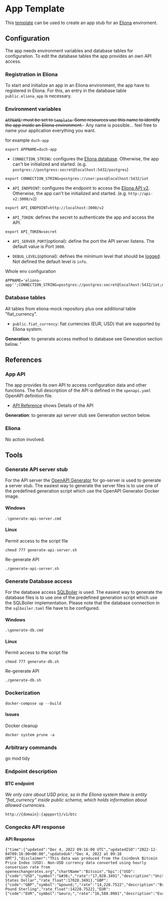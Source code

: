 # App Template
This [template](https://docs.github.com/en/repositories/creating-and-managing-repositories/creating-a-repository-from-a-template) can be used to create an app stub for an [Eliona](https://www.eliona.io/) enviroment.


## Configuration

The app needs environment variables and database tables for configuration. To edit the database tables the app provides an own API access.


### Registration in Eliona ###

To start and initialize an app in an Eliona environment, the app have to registered in Eliona. For this, an entry in the database table `public.eliona_app` is necessary.


### Environment variables

~~`APPNAME`: must be set to `template`. Some resources use this name to identify the app inside an Eliona environment.~~-
Any name is possible... feel free to name your application everything you want.

for example `duch-app`


```
export APPNAME=duch-app
```

- `CONNECTION_STRING`: configures the [Eliona database](https://github.com/eliona-smart-building-assistant/go-eliona/tree/main/db). Otherwise, the app can't be initialized and started. (e.g. `postgres://postgress:secret@localhost:5432/postgres`)

```
export CONNECTION_STRING=postgres://user:pass@localhost:5432/iot
```

- `API_ENDPOINT`:  configures the endpoint to access the [Eliona API v2](https://github.com/eliona-smart-building-assistant/eliona-api). Otherwise, the app can't be initialized and started. (e.g. `http://api-v2:3000/v2`)

```
export API_ENDPOINT=http://localhost:3000/v2
```

- `API_TOKEN`: defines the secret to authenticate the app and access the API.

```
export API_TOKEN=secret
```

- `API_SERVER_PORT`(optional): define the port the API server listens. The default value is Port `3000`.

- `DEBUG_LEVEL`(optional): defines the minimum level that should be [logged](https://github.com/eliona-smart-building-assistant/go-eliona/tree/main/log). Not defined the default level is `info`.


Whole env configuration
```
APPNAME='eliona-app'';CONNECTION_STRING=postgres://postgres:secret@localhost:5432/iot;API_SERVER_PORT=2999;API_ENDPOINT=http://127.0.0.1:3000/v2;API_TOKEN=secret;DEBUG_LEVEL=debug
```

### Database tables ###

All tables from eliona-mock repository plus one additional table "fiat_currency".

- `public.fiat_currency`: fiat currencies (EUR, USD) that are supported by Eliona system.

**Generation**: to generate access method to database see Generation section below.
'
## References

### App API ###

The app provides its own API to access configuration data and other functions. The full description of the API is defined in the `openapi.yaml` OpenAPI definition file.

- [API Reference](https://eliona-smart-building-assistant.github.io/open-api-docs/?https://raw.githubusercontent.com/eliona-smart-building-assistant/app-template/develop/openapi.yaml) shows Details of the API

**Generation**: to generate api server stub see Generation section below.


### Eliona ###

No action involved.

## Tools

### Generate API server stub ###

For the API server the [OpenAPI Generator](https://openapi-generator.tech/docs/generators/openapi-yaml) for go-server is used to generate a server stub. The easiest way to generate the server files is to use one of the predefined generation script which use the OpenAPI Generator Docker image.

#### Windows
```
.\generate-api-server.cmd
```

#### Linux

Permit access to the script file

```
chmod 777 generate-api-server.sh
```

Re-generate API

```
./generate-api-server.sh
```


### Generate Database access ###

For the database access [SQLBoiler](https://github.com/volatiletech/sqlboiler) is used. The easiest way to generate the database files is to use one of the predefined generation script which use the SQLBoiler implementation. Please note that the database connection in the `sqlboiler.toml` file have to be configured.


#### Windows
```
.\generate-db.cmd
```

#### Linux

Permit access to the script file

```
chmod 777 generate-db.sh
```

Re-generate API

```
./generate-db.sh
```

### Dockerization

```
docker-compose up --build
```

#### Issues

Docker cleanup
```
docker system prune -a
```

### Arbitrary commands

go mod tidy

### Endpoint description

#### BTC endpoint

<i>We only care about USD price, so in the Eliona system there is entity "fiat_currency" inside public schema, which holds information about allowed currencies.</i>


```
http://{domain}:{appport}/v1/btc
```

### Congecko API response

#### API Response

```
{"time":{"updated":"Dec 4, 2022 09:16:00 UTC","updatedISO":"2022-12-04T09:16:00+00:00","updateduk":"Dec 4, 2022 at 09:16 GMT"},"disclaimer":"This data was produced from the CoinDesk Bitcoin Price Index (USD). Non-USD currency data converted using hourly conversion rate from openexchangerates.org","chartName":"Bitcoin","bpi":{"USD":{"code":"USD","symbol":"&#36;","rate":"17,028.3491","description":"United States Dollar","rate_float":17028.3491},"GBP":{"code":"GBP","symbol":"&pound;","rate":"14,228.7522","description":"British Pound Sterling","rate_float":14228.7522},"EUR":{"code":"EUR","symbol":"&euro;","rate":"16,588.0981","description":"Euro","rate_float":16588.0981}}}
```

